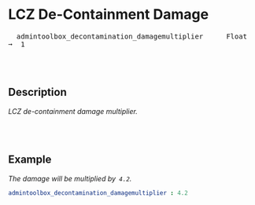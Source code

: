 
# LCZ De-Containment Damage

<kbd>  admintoolbox_decontamination_damagemultiplier  </kbd>  
<kbd>  Float  ➞  1  </kbd>

<br>
<br>

## Description

*LCZ de-containment damage multiplier.*

<br>
<br>

## Example

*The damage will be multiplied by  `4.2`.*

```yml
admintoolbox_decontamination_damagemultiplier : 4.2
```

<br>